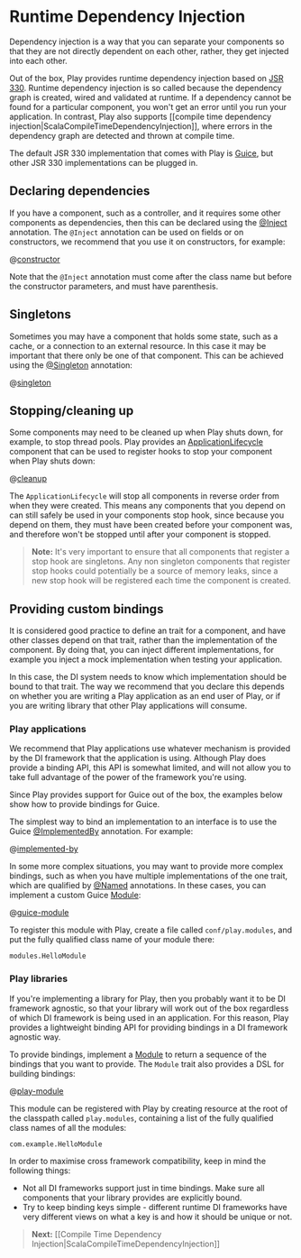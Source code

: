 <!--- Copyright (C) 2009-2014 Typesafe Inc. <http://www.typesafe.com> -->
# Runtime Dependency Injection

Dependency injection is a way that you can separate your components so that they are not directly dependent on each other, rather, they get injected into each other.

Out of the box, Play provides runtime dependency injection based on [JSR 330](https://jcp.org/en/jsr/detail?id=330).  Runtime dependency injection is so called because the dependency graph is created, wired and validated at runtime.  If a dependency cannot be found for a particular component, you won't get an error until you run your application.  In contrast, Play also supports [[compile time dependency injection|ScalaCompileTimeDependencyInjection]], where errors in the dependency graph are detected and thrown at compile time.

The default JSR 330 implementation that comes with Play is [Guice](https://github.com/google/guice), but other JSR 330 implementations can be plugged in.

## Declaring dependencies

If you have a component, such as a controller, and it requires some other components as dependencies, then this can be declared using the [@Inject](http://docs.oracle.com/javaee/6/api/javax/inject/Inject.html) annotation.  The `@Inject` annotation can be used on fields or on constructors, we recommend that you use it on constructors, for example:

@[constructor](code/RuntimeDependencyInjection.scala)

Note that the `@Inject` annotation must come after the class name but before the constructor parameters, and must have parenthesis.

## Singletons

Sometimes you may have a component that holds some state, such as a cache, or a connection to an external resource.  In this case it may be important that there only be one of that component.  This can be achieved using the [@Singleton](http://docs.oracle.com/javaee/6/api/javax/inject/Singleton.html) annotation:

@[singleton](code/RuntimeDependencyInjection.scala)

## Stopping/cleaning up

Some components may need to be cleaned up when Play shuts down, for example, to stop thread pools.  Play provides an [ApplicationLifecycle](api/scala/index.html#play.api.inject.ApplicationLifecycle) component that can be used to register hooks to stop your component when Play shuts down:

@[cleanup](code/RuntimeDependencyInjection.scala)

The `ApplicationLifecycle` will stop all components in reverse order from when they were created.  This means any components that you depend on can still safely be used in your components stop hook, since because you depend on them, they must have been created before your component was, and therefore won't be stopped until after your component is stopped.

> **Note:** It's very important to ensure that all components that register a stop hook are singletons.  Any non singleton components that register stop hooks could potentially be a source of memory leaks, since a new stop hook will be registered each time the component is created.

## Providing custom bindings

It is considered good practice to define an trait for a component, and have other classes depend on that trait, rather than the implementation of the component.  By doing that, you can inject different implementations, for example you inject a mock implementation when testing your application.

In this case, the DI system needs to know which implementation should be bound to that trait.  The way we recommend that you declare this depends on whether you are writing a Play application as an end user of Play, or if you are writing library that other Play applications will consume.

### Play applications

We recommend that Play applications use whatever mechanism is provided by the DI framework that the application is using.  Although Play does provide a binding API, this API is somewhat limited, and will not allow you to take full advantage of the power of the framework you're using.

Since Play provides support for Guice out of the box, the examples below show how to provide bindings for Guice.

The simplest way to bind an implementation to an interface is to use the Guice [@ImplementedBy](http://google.github.io/guice/api-docs/latest/javadoc/index.html?com/google/inject/ImplementedBy.html) annotation.  For example:

@[implemented-by](code/RuntimeDependencyInjection.scala)

In some more complex situations, you may want to provide more complex bindings, such as when you have multiple implementations of the one trait, which are qualified by [@Named](http://docs.oracle.com/javaee/6/api/javax/inject/Named.html) annotations.  In these cases, you can implement a custom Guice [Module](http://google.github.io/guice/api-docs/latest/javadoc/index.html?com/google/inject/Module.html):

@[guice-module](code/RuntimeDependencyInjection.scala)

To register this module with Play, create a file called `conf/play.modules`, and put the fully qualified class name of your module there:

    modules.HelloModule

### Play libraries

If you're implementing a library for Play, then you probably want it to be DI framework agnostic, so that your library will work out of the box regardless of which DI framework is being used in an application.  For this reason, Play provides a lightweight binding API for providing bindings in a DI framework agnostic way.

To provide bindings, implement a [Module](api/scala/index.html#play.api.inject.Module) to return a sequence of the bindings that you want to provide.  The `Module` trait also provides a DSL for building bindings:

@[play-module](code/RuntimeDependencyInjection.scala)

This module can be registered with Play by creating resource at the root of the classpath called `play.modules`, containing a list of the fully qualified class names of all the modules:

    com.example.HelloModule

In order to maximise cross framework compatibility, keep in mind the following things:

* Not all DI frameworks support just in time bindings. Make sure all components that your library provides are explicitly bound.
* Try to keep binding keys simple - different runtime DI frameworks have very different views on what a key is and how it should be unique or not.

> **Next:** [[Compile Time Dependency Injection|ScalaCompileTimeDependencyInjection]]